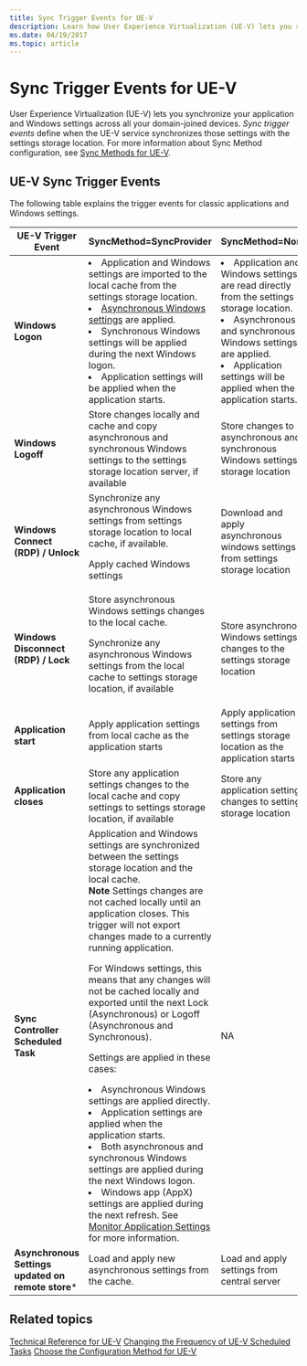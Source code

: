 ```yaml
---
title: Sync Trigger Events for UE-V
description: Learn how User Experience Virtualization (UE-V) lets you synchronize your application and Windows settings across all your domain-joined devices.
ms.date: 04/19/2017
ms.topic: article
---
```


# Sync Trigger Events for UE-V

User Experience Virtualization (UE-V) lets you synchronize your application and Windows settings across all your domain-joined devices. *Sync trigger events* define when the UE-V service synchronizes those settings with the settings storage location. For more information about Sync Method configuration, see [Sync Methods for UE-V](uev-sync-methods.md).

## UE-V Sync Trigger Events

The following table explains the trigger events for classic applications and Windows settings.

|UE-V Trigger Event|SyncMethod=SyncProvider|SyncMethod=None|
|--- |--- |--- |
|**Windows Logon**|<li>Application and Windows settings are imported to the local cache from the settings storage location.<li>[Asynchronous Windows settings](uev-prepare-for-deployment.md#windows-settings-synchronized-by-default) are applied.<li>Synchronous Windows settings will be applied during the next Windows logon.<li>Application settings will be applied when the application starts.|<li>Application and Windows settings are read directly from the settings storage location.<li>Asynchronous and synchronous Windows settings are applied.<li>Application settings will be applied when the application starts.|
|**Windows Logoff**|Store changes locally and cache and copy asynchronous and synchronous Windows settings to the settings storage location server, if available|Store changes to asynchronous and synchronous Windows settings storage location|
|**Windows Connect (RDP) / Unlock**|Synchronize any asynchronous Windows settings from settings storage location to local cache, if available.<p>Apply cached Windows settings|Download and apply asynchronous windows settings from settings storage location|
|**Windows Disconnect (RDP) / Lock**|Store asynchronous Windows settings changes to the local cache.<p>Synchronize any asynchronous Windows settings from the local cache to settings storage location, if available|Store asynchronous Windows settings changes to the settings storage location|
|**Application start**|Apply application settings from local cache as the application starts|Apply application settings from settings storage location as the application starts|
|**Application closes**|Store any application settings changes to the local cache and copy settings to settings storage location, if available|Store any application settings changes to settings storage location|
|**Sync Controller Scheduled Task**|Application and Windows settings are synchronized between the settings storage location and the local cache.<br><div class="alert">**Note** Settings changes are not cached locally until an application closes. This trigger will not export changes made to a currently running application.<p>For Windows settings, this means that any changes will not be cached locally and exported until the next Lock (Asynchronous) or Logoff (Asynchronous and Synchronous).</div><p>Settings are applied in these cases:<li>Asynchronous Windows settings are applied directly.<li>Application settings are applied when the application starts.<li>Both asynchronous and synchronous Windows settings are applied during the next Windows logon.<li>Windows app (AppX) settings are applied during the next refresh. See [Monitor Application Settings](uev-changing-the-frequency-of-scheduled-tasks.md#monitor-application-settings) for more information.|NA|
|**Asynchronous Settings updated on remote store***|Load and apply new asynchronous settings from the cache.|Load and apply settings from central server|

## Related topics

[Technical Reference for UE-V](uev-technical-reference.md)
[Changing the Frequency of UE-V Scheduled Tasks](uev-changing-the-frequency-of-scheduled-tasks.md)
[Choose the Configuration Method for UE-V](uev-deploy-required-features.md)
